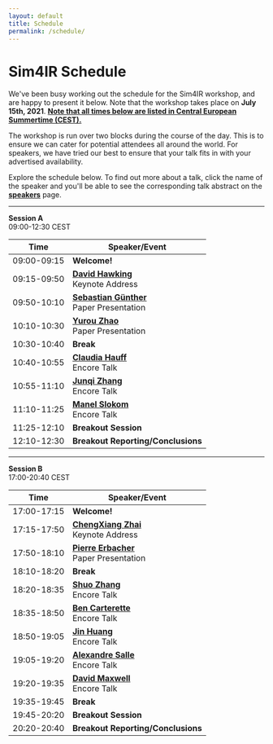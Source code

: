 ```yaml
---
layout: default
title: Schedule
permalink: /schedule/
---
```


# Sim4IR Schedule

We've been busy working out the schedule for the Sim4IR workshop, and are happy to present it below. Note that the workshop takes place on **July 15th, 2021**. <span id="timezone-status">**<u>Note that all times below are listed in Central European Summertime (CEST).</u>**</span>

The workshop is run over two blocks during the course of the day. This is to ensure we can cater for potential attendees all around the world. For speakers, we have tried our best to ensure that your talk fits in with your advertised availability.

Explore the schedule below. To find out more about a talk, click the name of the speaker and you'll be able to see the corresponding talk abstract on the **[speakers](/speakers/)** page.

***

**Session A**<br /><span class="time">09:00-12:30</span> <span class="timezone">CEST</span>

| Time        | Speaker/Event                                         |
|-------------|-------------------------------------------------------|
| <span class="time">09:00-09:15</span> | **Welcome!** |
| <span class="time">09:15-09:50</span> | [**David Hawking**](/speakers/#hawking)<br />Keynote Address                      |
| <span class="time">09:50-10:10</span> | [**Sebastian Günther**](/speakers/#sebastian)<br />Paper Presentation              |
| <span class="time">10:10-10:30</span> | [**Yurou Zhao**](/speakers/#yurou)<br />Paper Presentation                     |
| <span class="time">10:30-10:40</span> | **Break**                                             |
| <span class="time">10:40-10:55</span> | [**Claudia Hauff**](/speakers/#claudia)<br />Encore Talk                         |
| <span class="time">10:55-11:10</span> | [**Junqi Zhang**](/speakers/#junqi)<br />Encore Talk                           |
| <span class="time">11:10-11:25</span> | [**Manel Slokom**](/speakers/#manel)<br />Encore Talk                          |
| <span class="time">11:25-12:10</span> | **Breakout Session**                                  |
| <span class="time">12:10-12:30</span> | **Breakout Reporting/Conclusions**                                  |

***

**Session B**<br /><span class="time">17:00-20:40</span> <span class="timezone">CEST</span>

| Time        | Speaker/Event                                         |
|-------------|-------------------------------------------------------|
| <span class="time">17:00-17:15</span> | **Welcome!** |
| <span class="time">17:15-17:50</span> | [**ChengXiang Zhai**](/speakers/#zhai)<br />Keynote Address                  |
| <span class="time">17:50-18:10</span> | [**Pierre Erbacher**](/speakers/#pierre)<br />Paper Presentation                |
| <span class="time">18:10-18:20</span> | **Break**                                             |
| <span class="time">18:20-18:35</span> | [**Shuo Zhang**](/speakers/#shuo)<br />Encore Talk                            |
| <span class="time">18:35-18:50</span> | [**Ben Carterette**](/speakers/#ben)<br />Encore Talk                        |
| <span class="time">18:50-19:05</span> | [**Jin Huang**](/speakers/#jin)<br />Encore Talk                             |
| <span class="time">19:05-19:20</span> | [**Alexandre Salle**](/speakers/#alex)<br />Encore Talk                      |
| <span class="time">19:20-19:35</span> | [**David Maxwell**](/speakers/#david)<br />Encore Talk                          |
| <span class="time">19:35-19:45</span> | **Break**                                             |
| <span class="time">19:45-20:20</span> | **Breakout Session**                                  |
| <span class="time">20:20-20:40</span> | **Breakout Reporting/Conclusions**                                       |